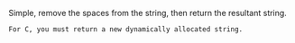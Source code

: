 Simple, remove the spaces from the string, then return the resultant string.

~~~if:c
For C, you must return a new dynamically allocated string.
~~~
